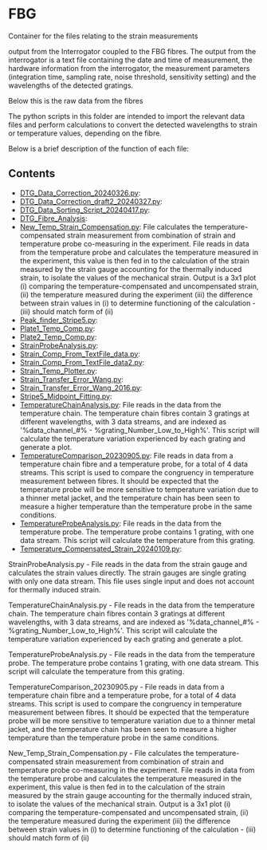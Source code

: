 # FBG

Container for the files relating to the strain measurements

output from the Interrogator coupled to the FBG fibres. 
The output from the interrogator is a text file containing the date and time of measurement, the hardware information from the interrogator, the measurement parameters (integration time, sampling rate, noise threshold, sensitivity setting) and the wavelengths of the detected gratings.

Below this is the raw data from the fibres


The python scripts in this folder are intended to import the relevant data files and perform calculations to convert the detected wavelengths to strain or temperature values, depending on the fibre.

Below is a brief description of the function of each file:

## Contents 
- [DTG_Data_Correction_20240326.py](DTG_Data_Correction_20240326.py):
- [DTG_Data_Correction_draft2_20240327.py](DTG_Data_Correction_draft2_20240327.py):
- [DTG_Data_Sorting_Script_20240417.py](DTG_Data_Sorting_Script_20240417.py):
- [DTG_Fibre_Analysis](DTG_Fibre_Analysis):
- [New_Temp_Strain_Compensation.py](New_Temp_Strain_Compensation.py): File calculates the temperature-compensated strain measurement from combination of strain and temperature probe co-measuring in the experiment. File reads in data from the temperature probe and calculates the temperature measured in the experiment, this value is then fed in to the calculation of the strain measured by the strain gauge accounting for the thermally induced strain, to isolate the values of the mechanical strain. Output is a 3x1 plot (i) comparing the temperature-compensated and uncompensated strain, (ii) the temperature measured during the experiment (iii) the difference between strain values in (i) to determine functioning of the calculation - (iii) should match form of (ii)
- [Peak_finder_Stripe5.py](Peak_finder_Stripe5.py):
- [Plate1_Temp_Comp.py](Plate1_Temp_Comp.py):
- [Plate2_Temp_Comp.py](Plate2_Temp_Comp.py):
- [StrainProbeAnalysis.py](StrainProbeAnalysis.py):
- [Strain_Comp_From_TextFile_data.py](Strain_Comp_From_TextFile_data.py):
- [Strain_Comp_From_TextFile_data2.py](Strain_Comp_From_TextFile_data2.py):
- [Strain_Temp_Plotter.py](Strain_Temp_Plotter.py):
- [Strain_Transfer_Error_Wang.py](Strain_Transfer_Error_Wang.py):
- [Strain_Transfer_Error_Wang_2016.py](Strain_Transfer_Error_Wang_2016.py):
- [Stripe5_Midpoint_Fitting.py](Stripe5_Midpoint_Fitting.py):
- [TemperatureChainAnalysis.py](TemperatureChainAnalysis.py): File reads in the data from the temperature chain. The temperature chain fibres contain 3 gratings at different wavelengths, with 3 data streams, and are indexed as '%data_channel_#% - %grating_Number_Low_to_High%'. This script will calculate the temperature variation experienced by each grating and generate a plot.
- [TemperatureComparison_20230905.py](TemperatureComparison_20230905.py): File reads in data from a temperature chain fibre and a temperature probe, for a total of 4 data streams. This script is used to compare the congruency in temperature measurement between fibres. It should be expected that the temperature probe will be more sensitive to temperature variation due to a thinner metal jacket, and the temperature chain has been seen to measure a higher temperature than the temperature probe in the same conditions.
- [TemperatureProbeAnalysis.py](TemperatureProbeAnalysis.py): File reads in the data from the temperature probe. The temperature probe contains 1 grating, with one data stream. This script will calculate the temperature from this grating.
- [Temperature_Compensated_Strain_20240109.py](Temperature_Compensated_Strain_20240109.py):


StrainProbeAnalysis.py  -  File reads in the data from the strain gauge and calculates the strain values directly. The strain gauges are single grating with only one data stream. This file uses single input and does not account for thermally induced strain.

TemperatureChainAnalysis.py  -  File reads in the data from the temperature chain. The temperature chain fibres contain 3 gratings at different wavelengths, with 3 data streams, and are indexed as '%data_channel_#% - %grating_Number_Low_to_High%'. This script will calculate the temperature variation experienced by each grating and generate a plot.

TemperatureProbeAnalysis.py  -  File reads in the data from the temperature probe. The temperature probe contains 1 grating, with one data stream. This script will calculate the temperature from this grating.

TemperatureComparison_20230905.py  -  File reads in data from a temperature chain fibre and a temperature probe, for a total of 4 data streams. This script is used to compare the congruency in temperature measurement between fibres. It should be expected that the temperature probe will be more sensitive to temperature variation due to a thinner metal jacket, and the temperature chain has been seen to measure a higher temperature than the temperature probe in the same conditions.

New_Temp_Strain_Compensation.py  -  File calculates the temperature-compensated strain measurement from combination of strain and temperature probe co-measuring in the experiment. File reads in data from the temperature probe and calculates the temperature measured in the experiment, this value is then fed in to the calculation of the strain measured by the strain gauge accounting for the thermally induced strain, to isolate the values of the mechanical strain. Output is a 3x1 plot (i) comparing the temperature-compensated and uncompensated strain, (ii) the temperature measured during the experiment (iii) the difference between strain values in (i) to determine functioning of the calculation - (iii) should match form of (ii)
